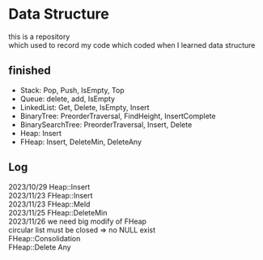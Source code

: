 # Data Structure
  
this is a repository  
which used to record my code which coded when I learned data structure  
  
## finished
  
* Stack: Pop, Push, IsEmpty, Top  
* Queue: delete, add, IsEmpty  
* LinkedList: Get, Delete, IsEmpty, Insert  
* BinaryTree: PreorderTraversal, FindHeight, InsertComplete  
* BinarySearchTree: PreorderTraversal, Insert, Delete  
* Heap: Insert  
* FHeap: Insert, DeleteMin, DeleteAny  

## Log
2023/10/29	Heap::Insert  
2023/11/23	FHeap::Insert  
2023/11/23  FHeap::Meld  
2023/11/25  FHeap::DeleteMin  
2023/11/26	we need big modify of FHeap  
			circular list must be closed => no NULL exist  
			FHeap::Consolidation  
			FHeap::Delete Any  